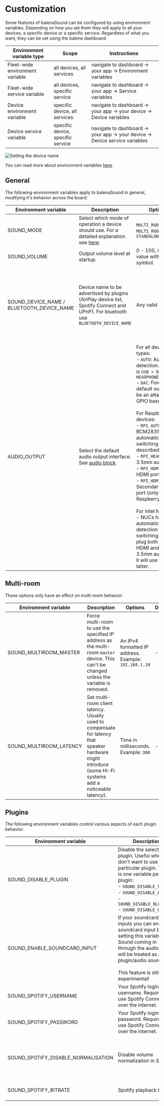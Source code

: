 # Customization

Some features of balenaSound can be configured by using environment variables. Depending on how you set them they will apply to all your devices, a specific device or a specific service. Regardless of what you want, they can be set using the balena dashboard:

| Environment variable type | Scope | Instructions |
| ------ | ------ | ------ |
| Fleet-wide environment variable | all devices, all services | navigate to dashboard -> your app -> Environment variables |
| Fleet-wide service variable | all devices, specific service | navigate to dashboard -> your app -> Service variables |
| Device environment variable | specific device, all services | navigate to dashboard -> your app -> your device -> Device variables |
| Device service variable | specific device, specific service | navigate to dashboard -> your app -> your device -> Device service variables |

![Setting the device name](https://raw.githubusercontent.com/balenalabs/balena-sound/master/docs/images/env-vars.png)

You can read more about environment variables [here](https://www.balena.io/docs/learn/manage/serv-vars/#fleet-environment-and-service-variables).

## General

The following environment variables apply to balenaSound in general, modifying it's behavior across the board:

| Environment variable | Description | Options | Default |
| ------ | ------ | ------ | ------ |
| SOUND_MODE | Select which mode of operation a device should use. For a detailed explanation see [here](../docs/usage#modes-of-operation).| `MULTI_ROOM`, `MULTI_ROOM_CLIENT`, `STANDALONE` | `MULTI_ROOM`, except for cases listed [here](../docs/device-support). |
| SOUND_VOLUME | Output volume level at startup. | 0 - 100, integer value without the `%` symbol. | 75 |
| SOUND_DEVICE_NAME / BLUETOOTH_DEVICE_NAME | Device name to be advertised by plugins (AirPlay device list, Spotify Connect and UPnP). For bluetooth use `BLUETOOTH_DEVICE_NAME` | Any valid string. | `balenaSound <plugin> <xxxx>`, where:<br>- `<plugin>` is `Spotify, AirPlay, UPnP`<br>- `<xxxx>` the first 4 chars of the device UUID. |
| AUDIO_OUTPUT | Select the default audio output interface. See [audio block](https://github.com/balenablocks/audio/blob/master/README.md#environment-variables). | For all device types: <br>- `AUTO`: Automatic detection. Priority is `USB > DAC > HEADPHONES > HDMI`<br>- `DAC`: Force default output to be an attached GPIO based DAC<br><br> For Raspberry Pi devices: <br>- `RPI_AUTO`: Official BCM2835 automatic audio switching as described [here](https://www.raspberrypi.org/documentation/configuration/audio-config.md) <br>- `RPI_HEADPHONES`: 3.5mm audio jack <br>- `RPI_HDMI0`: Main HDMI port <br>- `RPI_HDMI1`: Secondary HDMI port (only Raspberry Pi 4) <br><br> For Intel NUC: <br>- NUCs have automatic output detection and switching. If you plug both the HDMI and the 3.5mm audio jack it will use the latter. | `AUTO` |

## Multi-room

These options only have an effect on multi-room behavior:

| Environment variable    | Description                                                                                                                                                | Options                                               | Default |
| ---                     | ---                                                                                                                                                        | ---                                                   | ---     |
| SOUND_MULTIROOM_MASTER  | Force multi-room to use the specified IP address as the multi-room `master` device. This can't be changed unless the variable is removed.                  | An IPv4 formatted IP address. Example: `192.168.1.10` | ---     |
| SOUND_MULTIROOM_LATENCY | Set multi-room client latency. Usually used to compensate for latency that speaker hardware might introduce (some Hi-Fi systems add a noticeable latency). | Time in milliseconds. Example: `300`                  | ---     |

## Plugins

The following environment variables control various aspects of each plugin behavior:

| Environment variable | Description | Options | Defaults |
| --- | --- | --- | --- |
| SOUND_DISABLE_PLUGIN | Disable the selected plugin. Useful when you don't want to use a particular plugin. There is one variable per plugin: <br>- `SOUND_DISABLE_SPOTIFY`<br>- `SOUND_DISABLE_AIRPLAY`<br>- `SOUND_DISABLE_BLUETOOTH`<br>- `SOUND_DISABLE_UPNP` | Plugin will be disabled if the variable exists regardless of it's value. | --- |
| SOUND_ENABLE_SOUNDCARD_INPUT | If your soundcard has inputs you can enable soundcard input by setting this variable. Sound coming in through the audio card will be treated as a new plugin/audio source.<br><br>This feature is still experimental! | Plugin will be enabled if the variable exists regardless of it's value. | --- |
| SOUND_SPOTIFY_USERNAME | Your Spotify login username. Required to use Spotify Connect over the internet. | --- | --- |
| SOUND_SPOTIFY_PASSWORD | Your Spotify login password. Required to use Spotify Connect over the internet. | --- | --- |
| SOUND_SPOTIFY_DISABLE_NORMALISATION | Disable volume normalization in Spotify. | Disabled if the variable exists regardless of it's value. | --- |
| SOUND_SPOTIFY_BITRATE | Spotify playback bitrate. | Bitrate in kbps: `90`, `160` or `320` | 160 |
